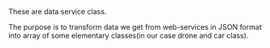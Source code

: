 These are data service class.

The purpose is to transform data we get from web-services in JSON format into
array of some elementary classes(in our case drone and car class).
